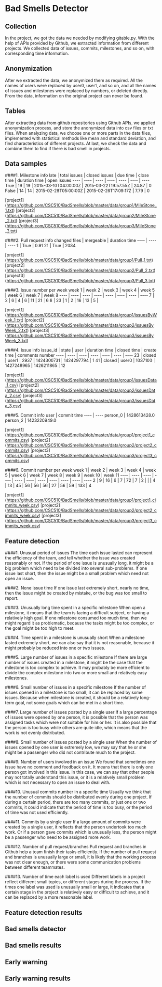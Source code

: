 # Bad Smells Detector


##  Collection
In the project, we got the data we needed by modifying gitable.py. With the help of APIs provided by Github, we extracted information from different projects. We collected data of issues, commits, milestones, and so on, with corresponding time information.

##  Anonymization
After we extracted the data, we anonymized them as required. All the names of users were replaced by user0, user1, and so on, and all the names of issues and milestones were replaced by numbers, or deleted directly. From the data, information on the original project can never be found.

##  Tables
After extracting data from github repositories using Github APIs, we applied anonymization process, and store the anonymized data into csv files or txt files. When analyzing data, we choose one or more parts in the data files, implemented with statistical methods like mean and standard deviation, and find characteristics of different projects. At last, we check the data and combine them to find if there is bad smell in projects.

## Data samples

####1. Milestone info
late | total issues | closed issues | due time | close time | duration time | open issues
---- | ---- | ---- | ---- | ---- | ---- | ----
True | 19 | 19 | 2015-03-10T04:00:00Z | 2015-03-22T19:57:55Z | 24.87 | 0
False | 14 | 14 | 2015-02-28T05:00:00Z | 2015-02-26T17:09:17Z | 7.79 | 0

[project1] (https://github.com/CSC510/BadSmells/blob/master/data/group1/MileStone_1.txt)
[project2] (https://github.com/CSC510/BadSmells/blob/master/data/group2/MileStone_2.txt)
[project3] (https://github.com/CSC510/BadSmells/blob/master/data/group3/MileStone_3.txt)

####2. Pull request info
changed files | mergeable | duration time
---- | ---- | ----
1 | True | 0.91
21 | True | 2034

[project1] (https://github.com/CSC510/BadSmells/blob/master/data/group1/Pull_1.txt)
[project2] (https://github.com/CSC510/BadSmells/blob/master/data/group2/Pull_2.txt)
[project3] (https://github.com/CSC510/BadSmells/blob/master/data/group3/Pull_3.txt)

####3. Issue number per week
week 1 | week 2 | week 3 | week 4 | week 5 | week 6 | week 7 | week 8 
---- | ---- | ---- | ---- | ---- | ---- | ---- | ----
7 | 2 | 6 | 4 | 6 | 11 | 21 | 6
8 | 23 | 1 | 2 | 16 | 13 | 5 | 

[project1] (https://github.com/CSC510/BadSmells/blob/master/data/group1/issuesByWeek_1.txt)
[project2] (https://github.com/CSC510/BadSmells/blob/master/data/group2/issuesByWeek_2.txt)
[project3] (https://github.com/CSC510/BadSmells/blob/master/data/group3/issuesByWeek_3.txt)

####4. Issue info
issue_id | state | user | duration time | closed time | create time | comments number
---- | ---- | ---- | ---- | ---- | ---- | ----
23 | closed | user1 | 2937 | 1424300731 | 1424297794 | 1
41 | closed | user0 | 1037100 | 1427248965 | 1426211865 | 12

[project1] (https://github.com/CSC510/BadSmells/blob/master/data/group1/issuesData_1.csv)
[project2] (https://github.com/CSC510/BadSmells/blob/master/data/group2/issuesData_2.csv)
[project3] (https://github.com/CSC510/BadSmells/blob/master/data/group3/issuesData_3.csv)

####5. Commit info
user | commit time
---- | ----
person_0 | 1428613428.0
person_2 | 1423220949.0

[project1] (https://github.com/CSC510/BadSmells/blob/master/data/group1/project1_commits.csv)
[project2] (https://github.com/CSC510/BadSmells/blob/master/data/group2/project2_commits.csv)
[project3] (https://github.com/CSC510/BadSmells/blob/master/data/group3/project3_commits.csv)

####6. Commit number per week
week 1 | week 2 | week 3 | week 4 | week 5 | week 6 | week 7 | week 8 | week 9 | week 10 | week 11
---- | ---- | ---- | ---- | ---- | ---- | ---- | ---- | ---- | ---- | ----
2 | 9 | 16 | 6 | 7 | 72 | 7 | 2 |  |  | 
4 | 13 | 45 | 56 | 56 | 56 | 27 | 56 | 59 | 133 | 4

[project1] (https://github.com/CSC510/BadSmells/blob/master/data/group1/project1_cimmits_week.csv)
[project2] (https://github.com/CSC510/BadSmells/blob/master/data/group2/project2_cimmits_week.csv)
[project3] (https://github.com/CSC510/BadSmells/blob/master/data/group3/project3_cimmits_week.csv)


##  Feature detection
####1. Unusual period of issues
The time each issue lasted can represent the efficiency of the team, and tell whether the issue was created reasonably or not. If the period of one issue is unusually long, it might be a big problem which need to be divided into several sub-problems. If one issue last   short, then the issue might be a small problem which need not open an issue.

####2. None issue time
If one issue last extremely short, nearly no time, then the issue might be created by mistake, or the bug was too small to report.

####3. Unusually long time spent in a specific milestone
When open a milestone, it means that the team is facing a difficult subject, or having a relatively high goal. If one milestone consumed too much time, then we might regard it as problematic, because the tasks might be too complex, or the goal might be too high to meet.

####4. Time spent in a milestone is unusually short
When a milestone lasted extremely short, we can also say that it is not reasonable, because it might probably be reduced into one or two issues.

####5. Large number of issues in a specific milestone
If there are large number of issues created in a milestone, it might be the case that the milestone is too complex to achieve. It may probably be more efficient to divide the complex milestone into two or more small and relatively easy milestones.

####6. Small number of issues in a specific milestone
If the number of issues opened in a milestone is too small, it can be replaced by some issues. Because when milestone is created, it should be a relatively long-term goal, not some goals which can be met in a short time.

####7. Large number of issues posted by a single user
If a large percentage of issues were opened by one person, it is possible that the person was assigned tasks which were not suitable for him or her. It is also possible that the person is too busy while others are quite idle, which means that the work is not evenly distributed.

####8. Small number of issues posted by a single user
When the number of issues opened by one user is extremely low, we may say that he or she might be a passenger who did not contribute much to the project.

####9. Number of users involved in an issue
We found that sometimes one issue have no comment and feedback on it. It means that there is only one person got involved in this issue. In this case, we can say that other people may not totally understand this issue, or it is a relatively small problem which is not necessary to open an issue to deal with.

####10. Unusual commits number in a specific time
Usually we think that the number of commits should be distributed evenly during one project. If during a certain period, there are too many commits, or just one or two commits, it could indicate that the period of time is too busy, or the period of time was not used efficiently.

####11. Commits by a single user
If a large amount of commits were created by a single user, it reflects that the person undertook too much work. Or if a person gave commits which is unusually less, the person might be a passenger who need to be assigned more work.

####12. Number of pull request/branches
Pull request and branches in Github help a team finish their tasks efficiently. If the number of pull request and branches is unusually large or small, it is likely that the working process was not clear enough, or there were some communication problems between different teammates.

####13. Number of time each label is used
Different labels in a project reflect different small topics, or different stages during the process. If the times one label was used is unusually small or large, it indicates that a certain stage in the project is relatively easy or difficult to achieve, and it can be replaced by a more reasonable label.


##  Feature detection results

##  Bad smells detector

##  Bad smells results

##  Early warning

##  Early warning results
